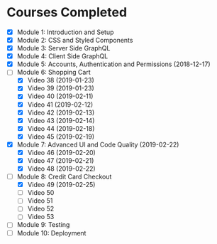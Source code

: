 # Courses Completed

- [x] Module 1: Introduction and Setup
- [x] Module 2: CSS and Styled Components
- [x] Module 3: Server Side GraphQL
- [x] Module 4: Client Side GraphQL
- [x] Module 5: Accounts, Authentication and Permissions (2018-12-17)
- [ ] Module 6: Shopping Cart
  - [x] Video 38 (2019-01-23)
  - [x] Video 39 (2019-01-23)
  - [x] Video 40 (2019-02-11)
  - [x] Video 41 (2019-02-12)
  - [x] Video 42 (2019-02-13)
  - [x] Video 43 (2019-02-14)
  - [x] Video 44 (2019-02-18)
  - [x] Video 45 (2019-02-19)
- [x] Module 7: Advanced UI and Code Quality (2019-02-22)
  - [x] Video 46 (2019-02-20)
  - [x] Video 47 (2019-02-21)
  - [x] Video 48 (2019-02-22)
- [ ] Module 8: Credit Card Checkout
  - [x] Video 49 (2019-02-25)
  - [ ] Video 50
  - [ ] Video 51
  - [ ] Video 52
  - [ ] Video 53
- [ ] Module 9: Testing
- [ ] Module 10: Deployment
